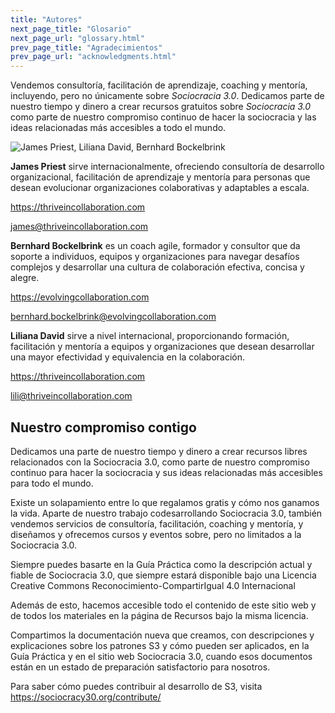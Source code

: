 ```yaml
---
title: "Autores"
next_page_title: "Glosario"
next_page_url: "glossary.html"
prev_page_title: "Agradecimientos"
prev_page_url: "acknowledgments.html"
---
```



Vendemos consultoría, facilitación de aprendizaje, coaching y mentoría, incluyendo, pero no únicamente sobre *Sociocracia 3.0*. Dedicamos parte de nuestro tiempo y dinero a crear recursos gratuitos sobre *Sociocracia 3.0* como parte de nuestro compromiso continuo de hacer la sociocracia y las ideas relacionadas más accesibles a todo el mundo.

![James Priest, Liliana David, Bernhard Bockelbrink
](img/james-liliana-bernhard.png)

**James Priest** sirve internacionalmente, ofreciendo consultoría de desarrollo organizacional, facilitación de aprendizaje y mentoría para personas que desean evolucionar organizaciones colaborativas y adaptables a escala.

<https://thriveincollaboration.com>

<james@thriveincollaboration.com>

**Bernhard Bockelbrink** es un coach agile, formador y consultor que da soporte a individuos, equipos y organizaciones para navegar desafíos complejos y desarrollar una cultura de colaboración efectiva, concisa y alegre.

<https://evolvingcollaboration.com>

<bernhard.bockelbrink@evolvingcollaboration.com>

**Liliana David** sirve a nivel internacional, proporcionando formación, facilitación y mentoría a equipos y organizaciones que desean desarrollar una mayor efectividad y equivalencia en la colaboración.

<https://thriveincollaboration.com>

<lili@thriveincollaboration.com>

## Nuestro compromiso contigo 

Dedicamos una parte de nuestro tiempo y dinero a crear recursos libres relacionados con la Sociocracia 3.0, como parte de nuestro compromiso continuo para hacer la sociocracia y sus ideas relacionadas más accesibles para todo el mundo.

Existe un solapamiento entre lo que regalamos gratis y cómo nos ganamos la vida. Aparte de nuestro trabajo codesarrollando Sociocracia 3.0, también vendemos servicios de consultoría, facilitación, coaching y mentoría, y diseñamos y ofrecemos cursos y eventos sobre, pero no limitados a la Sociocracia 3.0. 

Siempre puedes basarte en la Guía Práctica como la descripción actual y fiable de Sociocracia 3.0, que siempre estará disponible bajo una Licencia Creative Commons Reconocimiento-CompartirIgual 4.0 Internacional

Además de esto, hacemos accesible todo el contenido de este sitio web y de todos los materiales en la página de Recursos bajo la misma licencia.

Compartimos la documentación nueva que creamos, con descripciones y explicaciones sobre los patrones S3 y cómo pueden ser aplicados, en la Guía Práctica y en el sitio web Sociocracia 3.0, cuando esos documentos están en un estado de preparación satisfactorio para nosotros. 

Para saber cómo puedes contribuir al desarrollo de S3, visita <https://sociocracy30.org/contribute/>